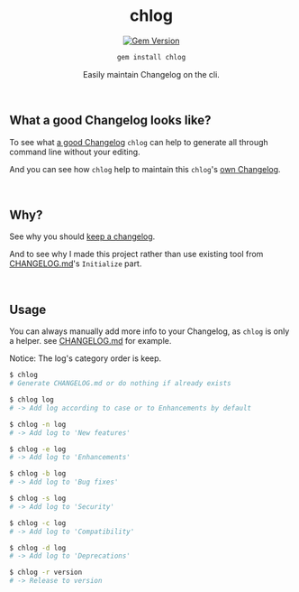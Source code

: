 <div align="center">

# chlog

[![Gem Version](https://badge.fury.io/rb/chlog.svg)](https://rubygems.org/gems/chlog) 

```bash
gem install chlog
```

Easily maintain Changelog on the cli.

<br>

</div>


## What a good Changelog looks like?

To see what [a good Changelog](./A_GOOD_CHANGELOG.md) `chlog` can help to generate all through command line without your editing.

And you can see how `chlog` help to maintain this `chlog`'s [own Changelog](./CHANGELOG.md).

<br>


## Why?

See why you should [keep a changelog](https://github.com/olivierlacan/keep-a-changelog).

And to see why I made this project rather than use existing tool from [CHANGELOG.md](./CHANGELOG.md)'s `Initialize` part.

<br>


## Usage

You can always manually add more info to your Changelog, as `chlog` is only a helper. see [CHANGELOG.md](./CHANGELOG.md) for example.

Notice: The log's category order is keep.

```bash
$ chlog
# Generate CHANGELOG.md or do nothing if already exists

$ chlog log
# -> Add log according to case or to Enhancements by default

$ chlog -n log
# -> Add log to 'New features'

$ chlog -e log
# -> Add log to 'Enhancements'

$ chlog -b log
# -> Add log to 'Bug fixes'

$ chlog -s log
# -> Add log to 'Security'

$ chlog -c log
# -> Add log to 'Compatibility'

$ chlog -d log
# -> Add log to 'Deprecations'

$ chlog -r version
# -> Release to version
```

<br>

